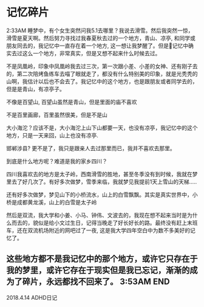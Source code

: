 # 记忆碎片
2:33AM
睡梦中，有个女生突然问我5.1去哪里？我说去滑雪。然后我突然一惊，滑雪是夏天啊。然后努力寻找过我春夏秋去过的一个地方，青山、凉亭, 和同学或朋友同去的，我记忆中一直存在着一个地方, 这一想让我梦醒了。但是记忆中确实去过这么一个地方，非常真实，但是又想不起来什么时候去过。

不是凤凰岭，印象中凤凰岭我去过三次，第一次跟小差、小差的女神、还有刚子去的，第二次陪烤鱼练车去喵了眼就走了，都没有什么特别美的印象，就是光秃秃的山啊，我估计以后也不会去了。我记忆中的这个地方，也是跟朋友或者同学去的，但是是青山，有凉亭子。

不像是百望山, 百望山虽然是青山，但是里面的庙不喜欢

不是百里画廊，百里虽然很美，但是不是山

大小海沱？应该不是，大小海沱上山下山都要一天，也没有凉亭，我记忆中的这个地方，只是一天来回，山上也没有凉亭.

邯郸涉县? 更不是了，我只是跟亲人去过那里而已，我并不喜欢去那里。

到底是什么地方呢？难道是我的家乡四川？

四川我喜欢去的地方是太子岭，西南滑雪的胜地，甚至冬季没有到时候，我就在梦里去了好几次了。有好多次做梦，雪季来临，我就梦见我提前1天上雪山的天梯.....

还有好多次做梦，梦见山下的小桥流水，山上的白雪飘飘。其实是真实世界中，小桥是成都黄龙溪，山上的白雪是太子岭

然后是双流，我大学和小姜、小马、钟伟、文波去的，我现在想不起来当时是为什么而去的，貌似是给小文过生日，记得当晚走了好长好长的路。最终没有赶上末班车，还在双流机场附近的网吧过了一夜, 这是我大学四年空白中为数不多美好的记忆了。

这些地方都不是我记忆中的那个地方，或许它只存在于我的梦里，或许它存在于现实但是我已忘记，渐渐的成为了碎片，永远都找不回来了。
3:53AM END
----------
2018.4.14 ADHD日记